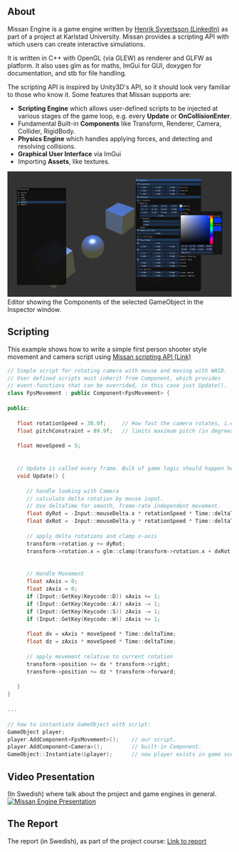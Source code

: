 ## About
Missan Engine is a game engine written by
[Henrik Syvertsson (LinkedIn)](https://www.linkedin.com/in/henrik-syvertsson-806983197/) 
as part of a project at Karlstad University. 
Missan provides a scripting API with which users can create interactive simulations. 

It is written in C++ with OpenGL (via GLEW) as renderer and GLFW as platform. 
It also uses glm as for maths, 
ImGui for GUI, 
doxygen for documentation, 
and stb for file handling. 

The scripting API is inspired by Unity3D's API, 
so it should look very familiar to those who know it. 
Some features that Missan supports are:
- **Scripting Engine** which allows user-defined scripts to be injected at various stages of the game loop,
e.g. every **Update** or **OnCollisionEnter**. 
- Fundamental Built-in **Components** like Transform, Renderer, Camera, Collider, RigidBody. 
- **Physics Engine** which handles applying forces, and detecting and resolving collisions. 
- **Graphical User Interface** via ImGui
- Importing **Assets**, like textures. 

![A basic Editor](editorAndLight.png)
Editor showing the Components of the selected GameObject in the Inspector window. 

## Scripting
This example shows how to write a simple first person shooter style
movement and camera script using [Missan scripting API (Link)](https://henkasyvert.github.io/Missan/class_missan_1_1_component.html)
```c++
// Simple script for rotating camera with mouse and moving with WASD. 
// User defined scripts must inherit from Component, which provides
// event-functions that can be overrided, in this case just Update(). 
class FpsMovement : public Component<FpsMovement> {

public: 

   float rotationSpeed = 30.0f;     // How fast the camera rotates, i.e. mouse sensitivity. 
   float pitchConstraint = 89.9f;   // limits maximum pitch (in degrees), i.e. rotation on the x-axis. 

   float moveSpeed = 5;


   // Update is called every frame. Bulk of game logic should happen here. 
   void Update() {

      // handle looking with Camera
      // calculate delta rotation by mouse input. 
      // Use deltaTime for smooth, frame-rate independent movement. 
      float dyRot = -Input::mouseDelta.x * rotationSpeed * Time::deltaTime;
      float dxRot = -Input::mouseDelta.y * rotationSpeed * Time::deltaTime;

      // apply delta rotations and clamp x-axis
      transform->rotation.y += dyRot;
      transform->rotation.x = glm::clamp(transform->rotation.x + dxRot, -pitchConstraint, pitchConstraint);      


      // Handle Movement
      float xAxis = 0;
      float zAxis = 0;
      if (Input::GetKey(Keycode::D)) xAxis += 1;
      if (Input::GetKey(Keycode::A)) xAxis -= 1;
      if (Input::GetKey(Keycode::S)) zAxis -= 1;
      if (Input::GetKey(Keycode::W)) zAxis += 1;

      float dx = xAxis * moveSpeed * Time::deltaTime;
      float dz = zAxis * moveSpeed * Time::deltaTime;

      // apply movement relative to current rotation
      transform->position += dx * transform->right;
      transform->position += dz * transform->forward;

   }
}

...

// how to instantiate GameObject with script:
GameObject player;
player.AddComponent<FpsMovement>();    // our script. 
player.AddComponent<Camera>();         // built-in Component. 
GameObject::Instantiate(&player);      // now player exists in game scene. 
```
## Video Presentation
(In Swedish) where talk about the project and game engines in general. \
[![Missan Engine Presentation](https://img.youtube.com/vi/S2b47aMwBjc/0.jpg)](https://www.youtube.com/watch?v=S2b47aMwBjc)

## The Report
The report (in Swedish), as part of the project course:
[Link to report](https://drive.google.com/file/d/1UEbyQDgeKQjmjQmAAX_eAy41uurMqaDQ/view?usp=sharing)

